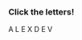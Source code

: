 <meta charset="UTF-8">
  <title>Letter Animation</title>
  <link rel='stylesheet' href='https://cdnjs.cloudflare.com/ajax/libs/font-awesome/5.13.0/css/all.min.css'><link rel="stylesheet" href="./style.css">

</head>
<body>
<h3 class="fixed">Click the letters!</h3>
<div class="word">
	<span>A</span>
	<span>L</span>
	<span>E</span>
	<span>X</span>
	<span>D</span>
	<span>E</span>
	<span>V</span>
</div>
 <!-- 
Inspired by:
    *Ig alexx_deev
    * Instagram: https://www.instagram.com/alexx_deev?igsh=a3IyMnY0ZjdnZjJ0 
    * https://www.instagram.com/alexx_deev?igsh=a3IyMnY0ZjdnZjJ0   
-->
  <script  src="./script.js"></script>
</body>
</html>
